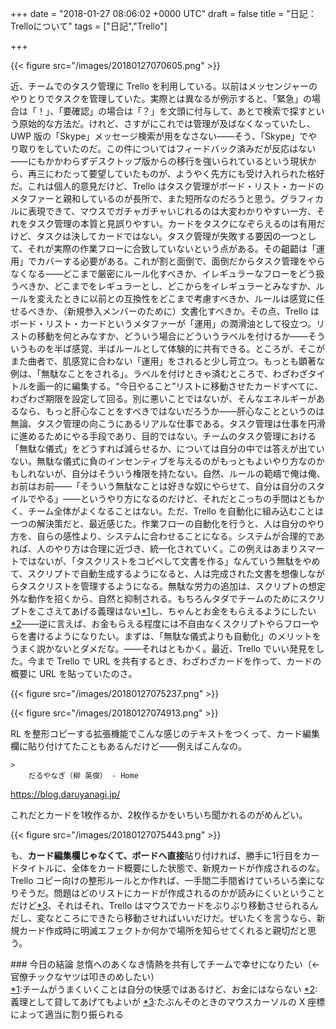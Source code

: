 
+++
date = "2018-01-27 08:06:02 +0000 UTC"
draft = false
title = "日記：Trelloについて"
tags = ["日記","Trello"]

+++


{{< figure src="/images/20180127070605.png"  >}}

近、チームでのタスク管理に Trello を利用している。以前はメッセンジャーのやりとりでタスクを管理していた。実際とは異なるが例示すると、「緊急」の場合は「！」、「要確認」の場合は「？」を文頭に付与して、あとで検索で探すという原始的な方法だ。けれど、さすがにこれでは管理が及ばなくなっていたし、UWP 版の「Skype」メッセージ検索が用をなさない――そう、「Skype」でやり取りをしていたのだ。この件についてはフィードバック済みだが反応はない――にもかかわらずデスクトップ版からの移行を強いられているという現状から、再三にわたって要望していたものが、ようやく先方にも受け入れられた格好だ。これは個人的意見だけど、Trello はタスク管理がボード・リスト・カードのメタファーと親和しているのが長所で、また短所なのだろうと思う。グラフィカルに表現できて、マウスでガチャガチャいじれるのは大変わかりやすい一方、それをタスク管理の本質と見誤りやすい。カードをタスクになぞらえるのは有用だけど、タスクは決してカードではない。タスク管理が失敗する要因の一つとして、それが実際の作業フローに合致していないという点がある。その齟齬は「運用」でカバーする必要がある。これが割と面倒で、面倒だからタスク管理をやらなくなる――どこまで厳密にルール化すべきか、イレギュラーなフローをどう扱うべきか、どこまでをレギュラーとし、どこからをイレギュラーとみなすか、ルールを変えたときに以前との互換性をどこまで考慮すべきか、ルールは感覚に任せるべきか、（新規参入メンバーのために）文書化すべきか。その点、Trello はボード・リスト・カードというメタファーが「運用」の潤滑油として役立つ。リストの移動を何とみなすか、どういう場合にどういうラベルを付けるか――そういうものを半ば感覚、半ばルールとして体験的に共有できる。ところが、そこがまた曲者で、肌感覚に合わない「運用」をされると少し苛立つ。もっとも顕著な例は、「無駄なことをされる」。ラベルを付けときゃ済むところで、わざわざタイトルを画一的に編集する。“今日やること”リストに移動させたカードすべてに、わざわざ期限を設定して回る。別に悪いことではないが、そんなエネルギーがあるなら、もっと肝心なことをすべきではないだろうか――肝心なことというのは無論、タスク管理の向こうにあるリアルな仕事である。タスク管理は仕事を円滑に進めるためにやる手段であり、目的ではない。チームのタスク管理における「無駄な儀式」をどうすれば減らせるか、については自分の中では答えが出ていない。無駄な儀式に負のインセンティブを与えるのがもっともよいやり方なのかもしれないが、自分はそういう権限を持たない。自然、ルールの範疇で俺は俺、お前はお前――「そういう無駄なことは好きな奴にやらせて、自分は自分のスタイルでやる」――というやり方になるのだけど、それだとこっちの手間はともかく、チーム全体がよくなることはない。ただ、Trello を自動化に組み込むことは一つの解決策だと、最近感じた。作業フローの自動化を行うと、人は自分のやり方を、自らの感性より、システムに合わせることになる。システムが合理的であれば、人のやり方は合理に近づき、統一化されていく。この例えはあまりスマートではないが、「タスクリストをコピペして文書を作る」なんていう無駄をやめて、スクリプトで自動生成するようになると、人は完成された文書を想像しながらタスクリストを管理するようになる。無駄な労力の追加は、スクリプトの想定外な動作を招くから、自然と抑制される。もちろんタダでチームのためにスクリプトをこさえてあげる義理はない<a href="#f-2e04ab13" name="fn-2e04ab13" title="チームがうまくいくことは自分の快感ではあるけど、お金にはならない">*1</a>し、ちゃんとお金をもらえるようにしたい<a href="#f-f017ba25" name="fn-f017ba25" title="義理として貸してあげてもよいが">*2</a>――逆に言えば、お金もらえる程度には不自由なくスクリプトやらフローやらを書けるようになりたい。まずは、「無駄な儀式よりも自動化」のメリットをうまく説かないとダメだな。――それはともかく。最近、Trello でいい発見をした。今まで Trello で URL を共有するとき、わざわざカードを作って、カードの概要に URL を貼っていたのさ。

{{< figure src="/images/20180127075237.png"  >}}

{{< figure src="/images/20180127074913.png"  >}}

RL を整形コピーする拡張機能でこんな感じのテキストをつくって、カード編集欄に貼り付けてたこともあるんだけど――例えばこんなの。

    >
        だるやなぎ（柳 英俊） - Home
https://blog.daruyanagi.jp/

    
これだとカードを1枚作るか、2枚作るかをいちいち聞かれるのがめんどい。

{{< figure src="/images/20180127075443.png"  >}}

も、**カード編集欄じゃなくて、ボードへ直接**貼り付ければ、勝手に1行目をカードタイトルに、全体をカード概要にした状態で、新規カードが作成されるのな。Trello コピー向けの整形ルールとか作れば、一手間二手間省けていろいろ楽になりそうだ。問題はどのリストにカードが作成されるのかが読みにくいということだけど<a href="#f-dab3bd37" name="fn-dab3bd37" title="たぶんそのときのマウスカーソルの X 座標によって適当に割り振られる">*3</a>、それはそれ、Trello はマウスでカードをぶりぶり移動させられるんだし、変なところにできたら移動させればいいだけだ。ぜいたくを言うなら、新規カード作成時に明滅エフェクトか何かで場所を知らせてくれると親切だと思う。

<div class="section">
    ### 今日の結論
    怠惰へのあくなき情熱を共有してチームで幸せになりたい（← 官僚チックなヤツは叩きのめしたい）

</div><div class="footnote">
<a href="#fn-2e04ab13" name="f-2e04ab13" class="footnote-number">*1</a><span class="footnote-delimiter">:</span><span class="footnote-text">チームがうまくいくことは自分の快感ではあるけど、お金にはならない</span>
<a href="#fn-f017ba25" name="f-f017ba25" class="footnote-number">*2</a><span class="footnote-delimiter">:</span><span class="footnote-text">義理として貸してあげてもよいが</span>
<a href="#fn-dab3bd37" name="f-dab3bd37" class="footnote-number">*3</a><span class="footnote-delimiter">:</span><span class="footnote-text">たぶんそのときのマウスカーソルの X 座標によって適当に割り振られる</span>
</div>

